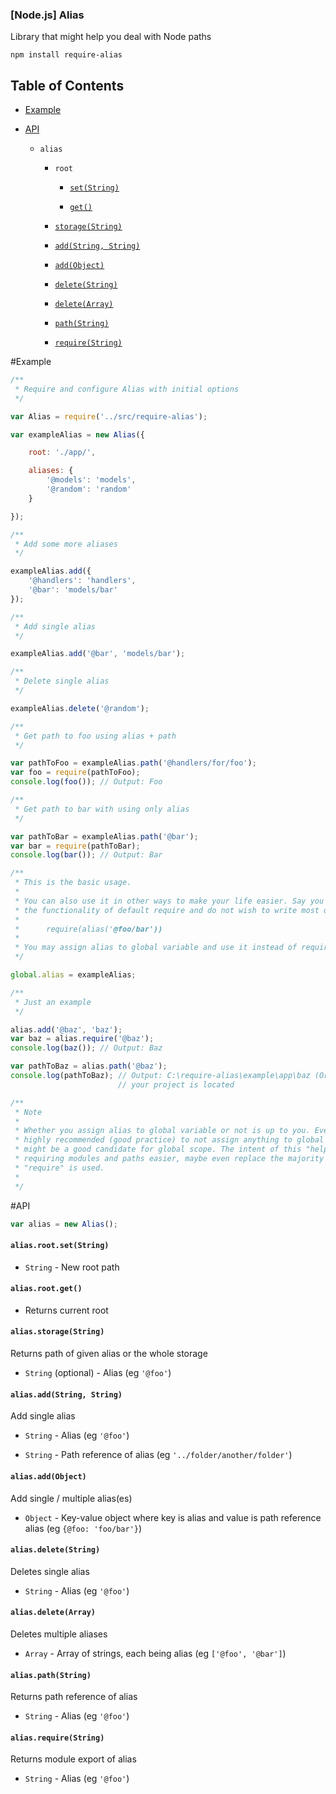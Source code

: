 ### [Node.js] Alias

Library that might help you deal with Node paths 

```
npm install require-alias
```

## Table of Contents

- [Example](#example)

- [API](#api)
 
  - `alias`
 
    - `root`

        - [`set(String)`](#setstring)

        - [`get()`](#get)
 
    - [`storage(String)`](#storagestring)
 
    - [`add(String, String)`](#addstring-string)
 
    - [`add(Object)`](#addobject)
 
    - [`delete(String)`](#deletestring)
 
    - [`delete(Array)`](#deletearray)
 
    - [`path(String)`](#pathstring)
 
    - [`require(String)`](#requirestring)

#Example

```javascript
/**
 * Require and configure Alias with initial options
 */

var Alias = require('../src/require-alias');

var exampleAlias = new Alias({

    root: './app/',

    aliases: {
        '@models': 'models',
        '@random': 'random'
    }

});

/**
 * Add some more aliases
 */

exampleAlias.add({
    '@handlers': 'handlers',
    '@bar': 'models/bar'
});

/**
 * Add single alias
 */

exampleAlias.add('@bar', 'models/bar');

/**
 * Delete single alias
 */

exampleAlias.delete('@random');

/**
 * Get path to foo using alias + path
 */

var pathToFoo = exampleAlias.path('@handlers/for/foo');
var foo = require(pathToFoo);
console.log(foo()); // Output: Foo

/**
 * Get path to bar with using only alias
 */

var pathToBar = exampleAlias.path('@bar');
var bar = require(pathToBar);
console.log(bar()); // Output: Bar

/**
 * This is the basic usage.
 *
 * You can also use it in other ways to make your life easier. Say you don't like
 * the functionality of default require and do not wish to write most of the time
 *
 *      require(alias('@foo/bar'))
 *
 * You may assign alias to global variable and use it instead of require:
 */

global.alias = exampleAlias;

/**
 * Just an example
 */

alias.add('@baz', 'baz');
var baz = alias.require('@baz');
console.log(baz()); // Output: Baz

var pathToBaz = alias.path('@baz');
console.log(pathToBaz); // Output: C:\require-alias\example\app\baz (Or wherever
                        // your project is located

/**
 * Note
 *
 * Whether you assign alias to global variable or not is up to you. Even though it is
 * highly recommended (good practice) to not assign anything to global variables, this
 * might be a good candidate for global scope. The intent of this "helper" was to make
 * requiring modules and paths easier, maybe even replace the majority of cases where
 * "require" is used.
 *
 */
```

#API

```javascript
var alias = new Alias();
```

#### `alias.root.set(String)`

- `String` - New root path
#### `alias.root.get()`

- Returns current root

#### `alias.storage(String)`

Returns path of given alias or the whole storage

- `String` (optional) - Alias (eg `'@foo'`)

#### `alias.add(String, String)`

Add single alias

- `String` - Alias (eg `'@foo'`)

- `String` - Path reference of alias (eg `'../folder/another/folder'`)

#### `alias.add(Object)`

Add single / multiple alias(es)

- `Object` - Key-value object where key is alias and value is path reference alias (eg `{@foo: 'foo/bar'}`)

#### `alias.delete(String)`

Deletes single alias

- `String` - Alias (eg `'@foo'`)

#### `alias.delete(Array)`

Deletes multiple aliases

- `Array` - Array of strings, each being alias (eg `['@foo', '@bar']`)

#### `alias.path(String)`

Returns path reference of alias

- `String` - Alias (eg `'@foo'`)

#### `alias.require(String)`

Returns module export of alias

- `String` - Alias (eg `'@foo'`)

